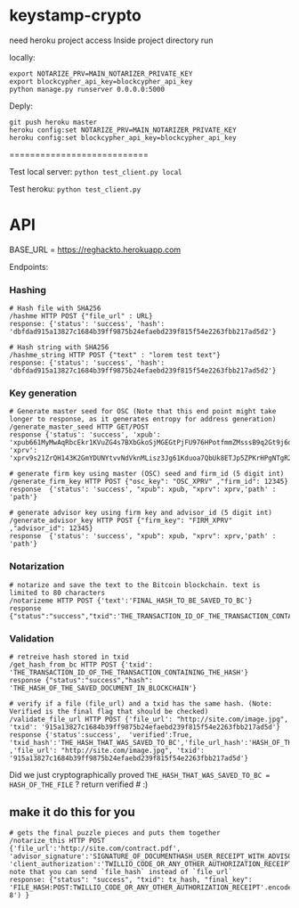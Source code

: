 # keystamp-crypto


need heroku project access
Inside project directory run

locally:
```
export NOTARIZE_PRV=MAIN_NOTARIZER_PRIVATE_KEY
export blockcypher_api_key=blockcypher_api_key
python manage.py runserver 0.0.0.0:5000
```

Deply:
```
git push heroku master
heroku config:set NOTARIZE_PRV=MAIN_NOTARIZER_PRIVATE_KEY
heroku config:set blockcypher_api_key=blockcypher_api_key

```
===========================


Test local server: `python test_client.py local`

Test heroku: `python test_client.py`



# API

BASE_URL = https://reghackto.herokuapp.com

Endpoints:

### Hashing

```
# Hash file with SHA256
/hashme HTTP POST {"file_url" : URL}
response: {'status': 'success', 'hash': 'dbfdad915a13827c1684b39ff9875b24efaebd239f815f54e2263fbb217ad5d2'}
```
```
# Hash string with SHA256
/hashme_string HTTP POST {"text" : "lorem test text"}
response: {'status': 'success', 'hash': 'dbfdad915a13827c1684b39ff9875b24efaebd239f815f54e2263fbb217ad5d2'}
```


### Key generation
```
# Generate master seed for OSC (Note that this end point might take longer to response, as it generates entropy for address generation)
/generate_master_seed HTTP GET/POST
response {'status': 'success', 'xpub': 'xpub661MyMwAqRbcEkr1KVuZG4s7BXbGkoSjMGEGtPjFU976HPotfmmZMsssB9q2Gt9j6d4aNAVF2vgD3GB6fcufLxSWHz7TFkjgWmEsWMyE9PF', 'xprv': 'xprv9s21ZrQH143K2GmYDUNYtvvNdVknMLisz3Jg61Kduoa7QbUk8ETJp5ZPKrHPgNTgR2uCYgeXqVFgKCZpDsPjgXQM19A7j6vKaXncY58JLi2'}
```
```
# generate firm key using master (OSC) seed and firm_id (5 digit int)
/generate_firm_key HTTP POST {"osc_key": "OSC_XPRV" ,"firm_id": 12345}
response  {'status': 'success', "xpub": xpub, "xprv": xprv,'path' : 'path'}
```
```
# generate advisor key using firm key and advisor_id (5 digit int)
/generate_advisor_key HTTP POST {"firm_key": "FIRM_XPRV" ,"advisor_id": 12345}
response  {'status': 'success', "xpub": xpub, "xprv": xprv,'path' : 'path'}
```


### Notarization
```
# notarize and save the text to the Bitcoin blockchain. text is limited to 80 characters
/notarizeme HTTP POST {'text':'FINAL_HASH_TO_BE_SAVED_TO_BC'}
response {"status":"success","txid":'THE_TRANSACTION_ID_OF_THE_TRANSACTION_CONTAINING_THE_HASH'}
```


### Validation
```
# retreive hash stored in txid
/get_hash_from_bc HTTP POST {'txid': 'THE_TRANSACTION_ID_OF_THE_TRANSACTION_CONTAINING_THE_HASH'}
response {"status":"success","hash": 'THE_HASH_OF_THE_SAVED_DOCUMENT_IN_BLOCKCHAIN'}
```

```
# verify if a file (file_url) and a txid has the same hash. (Note: Verified is the final flag that should be checked)
/validate_file_url HTTP POST {'file_url': "http://site.com/image.jpg", 'txid': '915a13827c1684b39ff9875b24efaebd239f815f54e2263fbb217ad5d'}
response {'status':success',  'verified':True, 'txid_hash':'THE_HASH_THAT_WAS_SAVED_TO_BC','file_url_hash':'HASH_OF_THE_FILE' ,'file_url': "http://site.com/image.jpg", 'txid': '915a13827c1684b39ff9875b24efaebd239f815f54e2263fbb217ad5d'}
```
Did we just cryptographically proved `THE_HASH_THAT_WAS_SAVED_TO_BC = HASH_OF_THE_FILE` ? return verified # :)


## make it do this for you
```
# gets the final puzzle pieces and puts them together
/notarize_this HTTP POST
{'file_url':'http://site.com/contract.pdf', 'advisor_signature':'SIGNATURE_OF_DOCUMENTHASH_USER_RECEIPT_WITH_ADVISORS_PRIVATE_KEY', 'client_authorization':'TWILLIO_CODE_OR_ANY_OTHER_AUTHORIZATION_RECEIPT'}
note that you can send `file_hash` instead of `file_url`
response: {"status": "success", "txid": tx_hash, "final_key": 'FILE_HASH:POST:TWILLIO_CODE_OR_ANY_OTHER_AUTHORIZATION_RECEIPT'.encode('utf-8') }
```